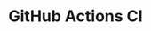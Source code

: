 # GitHub Actions CI





































































































































































































































































































































































































































































































































































































































































































































































































































